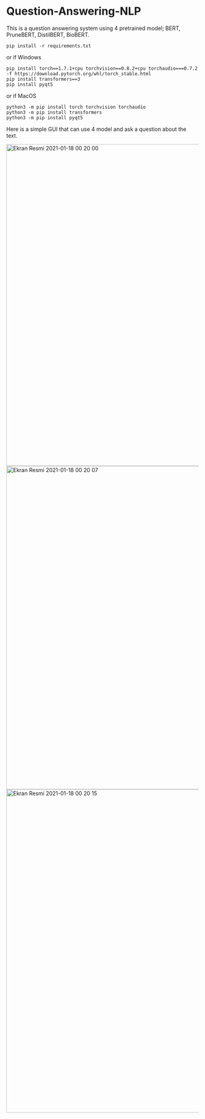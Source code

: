 # Question-Answering-NLP
This is a question answering system using 4 pretrained model; BERT, PruneBERT, DistilBERT, BioBERT.

```
pip install -r requirements.txt
```

or if Windows

```
pip install torch==1.7.1+cpu torchvision==0.8.2+cpu torchaudio===0.7.2 -f https://download.pytorch.org/whl/torch_stable.html
pip install transformers==3
pip install pyqt5
```

 or if MacOS
 
```
python3 -m pip install torch torchvision torchaudio
python3 -m pip install transformers
python3 -m pip install pyqt5
```


Here is a simple GUI that can use 4 model and ask a question about the text. 

<img width="842" alt="Ekran Resmi 2021-01-18 00 20 00" src="https://user-images.githubusercontent.com/44849765/104856461-e1166200-5923-11eb-8e7a-0e8c2f3a8e96.png">

<img width="846" alt="Ekran Resmi 2021-01-18 00 20 07" src="https://user-images.githubusercontent.com/44849765/104856536-52eeab80-5924-11eb-85e2-514b6e939af8.png">

<img width="846" alt="Ekran Resmi 2021-01-18 00 20 15" src="https://user-images.githubusercontent.com/44849765/104856563-76195b00-5924-11eb-8bad-e44278dbc593.png">
